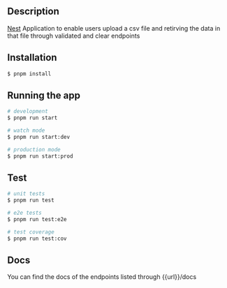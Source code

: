 ## Description

[Nest](https://github.com/nestjs/nest) Application to enable users upload a csv file and retirving the data in that file through validated and clear endpoints

## Installation

```bash
$ pnpm install
```

## Running the app

```bash
# development
$ pnpm run start

# watch mode
$ pnpm run start:dev

# production mode
$ pnpm run start:prod
```

## Test

```bash
# unit tests
$ pnpm run test

# e2e tests
$ pnpm run test:e2e

# test coverage
$ pnpm run test:cov
```

## Docs
 You can find the docs of the endpoints listed through {{url}}/docs